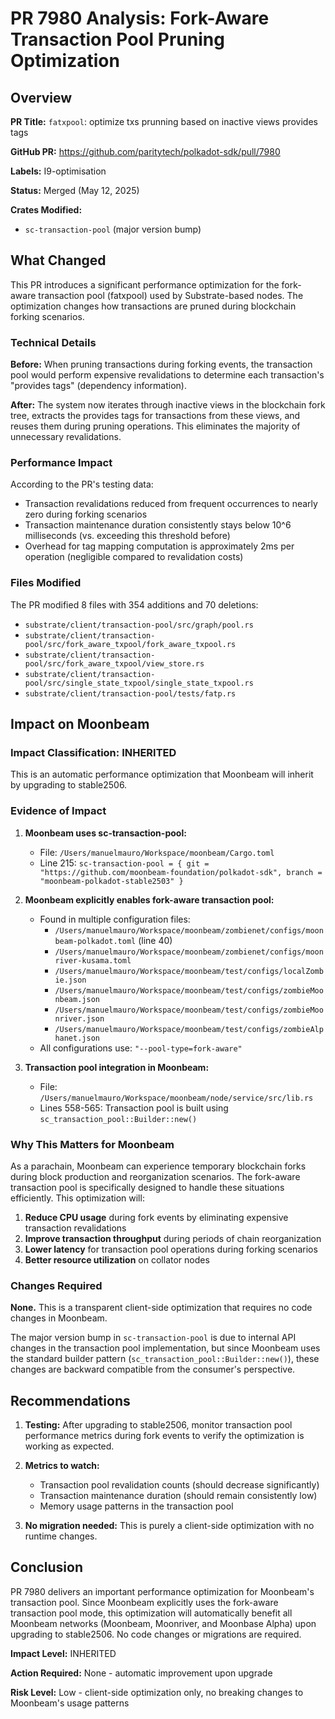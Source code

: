 # PR 7980 Analysis: Fork-Aware Transaction Pool Pruning Optimization

## Overview

**PR Title:** `fatxpool`: optimize txs prunning based on inactive views provides tags

**GitHub PR:** https://github.com/paritytech/polkadot-sdk/pull/7980

**Labels:** I9-optimisation

**Status:** Merged (May 12, 2025)

**Crates Modified:**
- `sc-transaction-pool` (major version bump)

## What Changed

This PR introduces a significant performance optimization for the fork-aware transaction pool (fatxpool) used by Substrate-based nodes. The optimization changes how transactions are pruned during blockchain forking scenarios.

### Technical Details

**Before:** When pruning transactions during forking events, the transaction pool would perform expensive revalidations to determine each transaction's "provides tags" (dependency information).

**After:** The system now iterates through inactive views in the blockchain fork tree, extracts the provides tags for transactions from these views, and reuses them during pruning operations. This eliminates the majority of unnecessary revalidations.

### Performance Impact

According to the PR's testing data:
- Transaction revalidations reduced from frequent occurrences to nearly zero during forking scenarios
- Transaction maintenance duration consistently stays below 10^6 milliseconds (vs. exceeding this threshold before)
- Overhead for tag mapping computation is approximately 2ms per operation (negligible compared to revalidation costs)

### Files Modified

The PR modified 8 files with 354 additions and 70 deletions:
- `substrate/client/transaction-pool/src/graph/pool.rs`
- `substrate/client/transaction-pool/src/fork_aware_txpool/fork_aware_txpool.rs`
- `substrate/client/transaction-pool/src/fork_aware_txpool/view_store.rs`
- `substrate/client/transaction-pool/src/single_state_txpool/single_state_txpool.rs`
- `substrate/client/transaction-pool/tests/fatp.rs`

## Impact on Moonbeam

### Impact Classification: **INHERITED**

This is an automatic performance optimization that Moonbeam will inherit by upgrading to stable2506.

### Evidence of Impact

1. **Moonbeam uses sc-transaction-pool:**
   - File: `/Users/manuelmauro/Workspace/moonbeam/Cargo.toml`
   - Line 215: `sc-transaction-pool = { git = "https://github.com/moonbeam-foundation/polkadot-sdk", branch = "moonbeam-polkadot-stable2503" }`

2. **Moonbeam explicitly enables fork-aware transaction pool:**
   - Found in multiple configuration files:
     - `/Users/manuelmauro/Workspace/moonbeam/zombienet/configs/moonbeam-polkadot.toml` (line 40)
     - `/Users/manuelmauro/Workspace/moonbeam/zombienet/configs/moonriver-kusama.toml`
     - `/Users/manuelmauro/Workspace/moonbeam/test/configs/localZombie.json`
     - `/Users/manuelmauro/Workspace/moonbeam/test/configs/zombieMoonbeam.json`
     - `/Users/manuelmauro/Workspace/moonbeam/test/configs/zombieMoonriver.json`
     - `/Users/manuelmauro/Workspace/moonbeam/test/configs/zombieAlphanet.json`
   - All configurations use: `"--pool-type=fork-aware"`

3. **Transaction pool integration in Moonbeam:**
   - File: `/Users/manuelmauro/Workspace/moonbeam/node/service/src/lib.rs`
   - Lines 558-565: Transaction pool is built using `sc_transaction_pool::Builder::new()`

### Why This Matters for Moonbeam

As a parachain, Moonbeam can experience temporary blockchain forks during block production and reorganization scenarios. The fork-aware transaction pool is specifically designed to handle these situations efficiently. This optimization will:

1. **Reduce CPU usage** during fork events by eliminating expensive transaction revalidations
2. **Improve transaction throughput** during periods of chain reorganization
3. **Lower latency** for transaction pool operations during forking scenarios
4. **Better resource utilization** on collator nodes

### Changes Required

**None.** This is a transparent client-side optimization that requires no code changes in Moonbeam.

The major version bump in `sc-transaction-pool` is due to internal API changes in the transaction pool implementation, but since Moonbeam uses the standard builder pattern (`sc_transaction_pool::Builder::new()`), these changes are backward compatible from the consumer's perspective.

## Recommendations

1. **Testing:** After upgrading to stable2506, monitor transaction pool performance metrics during fork events to verify the optimization is working as expected.

2. **Metrics to watch:**
   - Transaction pool revalidation counts (should decrease significantly)
   - Transaction maintenance duration (should remain consistently low)
   - Memory usage patterns in the transaction pool

3. **No migration needed:** This is purely a client-side optimization with no runtime changes.

## Conclusion

PR 7980 delivers an important performance optimization for Moonbeam's transaction pool. Since Moonbeam explicitly uses the fork-aware transaction pool mode, this optimization will automatically benefit all Moonbeam networks (Moonbeam, Moonriver, and Moonbase Alpha) upon upgrading to stable2506. No code changes or migrations are required.

**Impact Level:** INHERITED

**Action Required:** None - automatic improvement upon upgrade

**Risk Level:** Low - client-side optimization only, no breaking changes to Moonbeam's usage patterns
